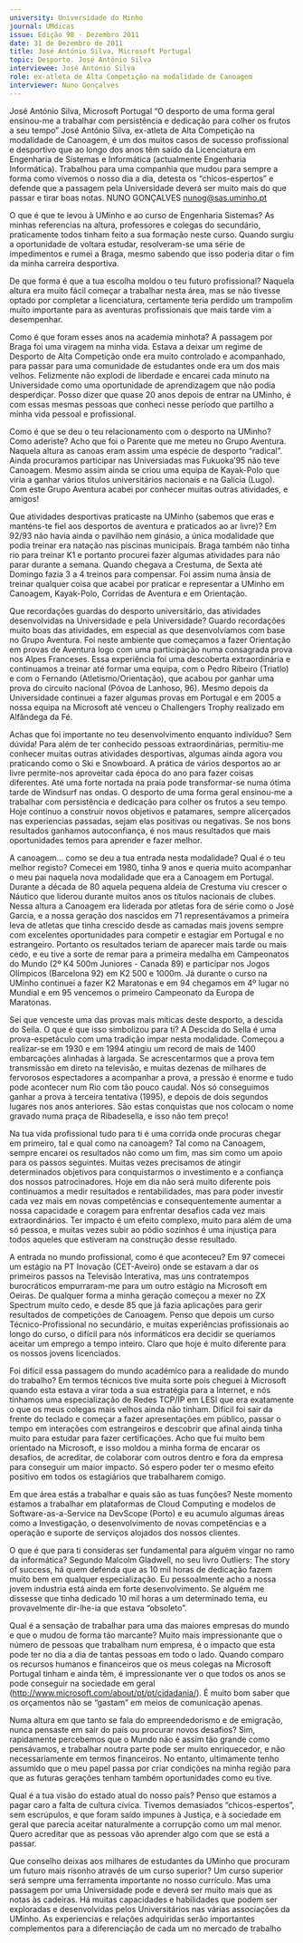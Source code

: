```yaml
---
university: Universidade do Minho
journal: UMdicas
issue: Edição 98 - Dezembro 2011
date: 31 de Dezembro de 2011
title: José António Silva, Microsoft Portugal
topic: Desporto. José António Silva
interviewee: José António Silva
role: ex-atleta de Alta Competição na modalidade de Canoagem
interviewer: Nuno Gonçalves
---
```




José António Silva, Microsoft Portugal
“O desporto de uma forma geral ensinou-me a trabalhar com persistência e dedicação para colher os frutos a seu tempo”
José António Silva, ex-atleta de Alta Competição na
modalidade de Canoagem, é um dos muitos casos
de sucesso profissional e desportivo que ao longo
dos anos têm saído da Licenciatura em Engenharia
de Sistemas e Informática (actualmente Engenharia
Informática). Trabalhou para uma companhia que
mudou para sempre a forma como vivemos o nosso
dia a dia, detesta os “chicos-espertos” e defende que
a passagem pela Universidade deverá ser muito mais
do que passar e tirar boas notas.
NUNO GONÇALVES
nunog@sas.uminho.pt


O que é que te levou à UMinho e ao curso de
Engenharia Sistemas?
As minhas referencias na altura, professores e colegas do secundário, praticamente todos tinham feito a sua formação neste curso. Quando surgiu a oportunidade de voltara estudar, resolveram-se uma série de impedimentos e rumei a Braga, mesmo sabendo que
isso poderia ditar o fim da minha carreira desportiva.


De que forma é que a tua escolha moldou o teu
futuro profissional?
Naquela altura era muito fácil começar a trabalhar
nesta área, mas se não tivesse optado por completar
a licenciatura, certamente teria perdido um trampolim muito importante para as aventuras profissionais
que mais tarde vim a desempenhar.


Como é que foram esses anos na academia
minhota?
A passagem por Braga foi uma viragem na minha
vida. Estava a deixar um regime de Desporto de Alta
Competição onde era muito controlado e acompanhado, para passar para uma comunidade de estudantes
onde era um dos mais velhos. Felizmente não explodi
de liberdade e encarei cada minuto na Universidade
como uma oportunidade de aprendizagem que não
podia desperdiçar. Posso dizer que quase 20 anos
depois de entrar na UMinho, é com essas mesmas
pessoas que conheci nesse período que partilho a
minha vida pessoal e profissional.


Como é que se deu o teu relacionamento com
o desporto na UMinho? Como aderiste?
Acho que foi o Parente que me meteu no Grupo
Aventura. Naquela altura as canoas eram assim uma
espécie de desporto “radical”. Ainda procuramos
participar nas Universiadas mas Fukuoka’95 não teve
Canoagem. Mesmo assim ainda se criou uma equipa
de Kayak-Polo que viria a ganhar vários títulos universitários nacionais e na Galícia (Lugo). Com este
Grupo Aventura acabei por conhecer muitas outras
atividades, e amigos!


Que atividades desportivas praticaste na UMinho (sabemos que eras e manténs-te fiel aos
desportos de aventura e praticados ao ar livre)?
Em 92/93 não havia ainda o pavilhão nem ginásio,
a única modalidade que podia treinar era natação
nas piscinas municipais. Braga também não tinha
rio para treinar K1 e portanto procurei fazer algumas
atividades para não parar durante a semana. Quando
chegava a Crestuma, de Sexta até Domingo fazia 3 a
4 treinos para compensar. Foi assim numa ânsia de
treinar qualquer coisa que acabei por praticar e representar a UMinho em Canoagem, Kayak-Polo, Corridas
de Aventura e em Orientação.


Que recordações guardas do desporto universitário, das atividades desenvolvidas na Universidade e pela Universidade?
Guardo recordações muito boas das atividades, em
especial as que desenvolvíamos com base no Grupo Aventura. Foi neste ambiente que começamos a
fazer Orientação em provas de Aventura logo com
uma participação numa consagrada prova nos Alpes
Franceses. Essa experiência foi uma descoberta extraordinária e continuamos a treinar até formar uma
equipa, com o Pedro Ribeiro (Triatlo) e com o Fernando (Atletismo/Orientação), que acabou por ganhar uma prova do circuito nacional (Póvoa de Lanhoso,
96). Mesmo depois da Universidade continuei a fazer algumas provas em Portugal e em 2005 a nossa equipa na Microsoft até venceu o Challengers Trophy
realizado em Alfândega da Fé.


Achas que foi importante no teu desenvolvimento enquanto indivíduo?
Sem dúvida! Para além de ter conhecido pessoas
extraordinárias, permitiu-me conhecer muitas outras
atividades desportivas, algumas ainda agora vou praticando como o Ski e Snowboard. A prática de vários
desportos ao ar livre permite-nos aproveitar cada época do ano para fazer coisas diferentes. Até uma forte
nortada na praia pode transformar-se numa ótima
tarde de Windsurf nas ondas.
O desporto de uma forma geral ensinou-me a trabalhar com persistência e dedicação para colher os frutos a seu tempo. Hoje continuo a construir novos objetivos e patamares, sempre alicerçados nas experiencias passadas, sejam elas positivas ou negativas.
Se nos bons resultados ganhamos autoconfiança, é
nos maus resultados que mais oportunidades temos para aprender e fazer melhor.


A canoagem… como se deu a tua entrada nesta modalidade? Qual é o teu melhor registo?
Comecei em 1980, tinha 9 anos e queria muito acompanhar o meu pai naquela nova modalidade que era a Canoagem em Portugal. Durante a década de 80
aquela pequena aldeia de Crestuma viu crescer o
Náutico que liderou durante muitos anos os títulos nacionais de clubes. Nessa altura a Canoagem era liderada por atletas fora de série como o José Garcia, e a
nossa geração dos nascidos em 71 representávamos
a primeira leva de atletas que tinha crescido desde as
camadas mais jovens sempre com excelentes oportunidades para competir e estagiar em Portugal e no estrangeiro. Portanto os resultados teriam de aparecer
mais tarde ou mais cedo, e eu tive a sorte de remar
para a primeira medalha em Campeonatos do Mundo
(2º K4 500m Juniores - Canada 89) e participar nos
Jogos Olímpicos (Barcelona 92) em K2 500 e 1000m.
Já durante o curso na UMinho continuei a fazer K2
Maratonas e em 94 chegamos em 4º lugar no Mundial e em 95 vencemos o primeiro Campeonato da Europa de Maratonas.


Sei que venceste uma das provas mais míticas
deste desporto, a descida do Sella. O que é
que isso simbolizou para ti?
A Descida do Sella é uma prova-espetáculo com
uma tradição impar nesta modalidade. Começou a
realizar-se em 1930 e em 1994 atingiu um record de
mais de 1400 embarcações alinhadas à largada. Se
acrescentarmos que a prova tem transmissão em direto na televisão, e muitas dezenas de milhares de fervorosos espectadores a acompanhar a prova, a
pressão é enorme e tudo pode acontecer num Rio
com tão pouco caudal.
Nós só conseguimos ganhar a prova à terceira tentativa (1995), e depois de dois segundos lugares nos anos anteriores. São estas conquistas que nos colocam o nome gravado numa praça de Ribadesella, e isso não tem preço!


Na tua vida profissional tudo para ti é uma corrida onde procuras chegar em primeiro, tal e qual como na canoagem?
Tal como na Canoagem, sempre encarei os resultados
não como um fim, mas sim como um apoio para os
passos seguintes. Muitas vezes precisamos de atingir
determinados objetivos para conquistarmos o investimento e a confiança dos nossos patrocinadores. Hoje
em dia não será muito diferente pois continuamos a
medir resultados e rentabilidades, mas para poder
investir cada vez mais em novas competências e
consequentemente aumentar a nossa capacidade e
coragem para enfrentar desafios cada vez mais extraordinários. Ter impacto é um efeito complexo, muito para além de uma só pessoa, e muitas vezes subir ao pódio sozinhos é uma injustiça para todos aqueles que estiveram na construção desse resultado.


A entrada no mundo profissional, como é que aconteceu?
Em 97 comecei um estágio na PT Inovação (CET-Aveiro) onde se estavam a dar os primeiros passos na Televisão Interativa, mas uns contratempos burocráticos empurraram-me para um outro estágio na Microsoft em Oeiras.
De qualquer forma a minha geração começou a mexer no ZX Spectrum muito cedo, e desde 85 que já fazia aplicações para gerir resultados de competições
de Canoagem. Penso que depois um curso Técnico-Profissional no secundário, e muitas experiências profissionais ao longo do curso, o difícil para nós informáticos era decidir se queríamos aceitar um emprego a tempo inteiro. Claro que hoje é muito diferente para
os nossos jovens licenciados.


Foi difícil essa passagem do mundo académico
para a realidade do mundo do trabalho?
Em termos técnicos tive muita sorte pois cheguei à
Microsoft quando esta estava a virar toda a sua estratégia para a Internet, e nós tínhamos uma especialização de Redes TCP/IP em LESI que era exatamente
o que os meus colegas mais velhos ainda não tinham.
Difícil foi sair da frente do teclado e começar a fazer
apresentações em público, passar o tempo em interações com estrangeiros e descobrir que afinal ainda
tinha muito para estudar para fazer certificações.
Acho que fui muito bem orientado na Microsoft, e isso
moldou a minha forma de encarar os desafios, de
acreditar, de colaborar com outros dentro e fora da
empresa para conseguir um maior impacto. Só espero poder ter o mesmo efeito positivo em todos os estagiários que trabalharem comigo.


Em que área estás a trabalhar e quais são as
tuas funções?
Neste momento estamos a trabalhar em plataformas
de Cloud Computing e modelos de Software-as-a-Service na DevScope (Porto) e eu acumulo algumas áreas como a Investigação, o desenvolvimento de novas competências e a operação e suporte de serviços alojados dos nossos clientes.


O que é que para ti consideras ser fundamental para alguém vingar no ramo da informática?
Segundo Malcolm Gladwell, no seu livro Outliers: The
story of success, há quem defenda que as 10 mil horas de dedicação fazem muito bem em qualquer especialização. Eu pessoalmente acho a nossa jovem
industria está ainda em forte desenvolvimento. Se alguém me dissesse que tinha dedicado 10 mil horas a um determinado tema, eu provavelmente dir-lhe-ia
que estava “obsoleto”.


Qual é a sensação de trabalhar para uma das
maiores empresas do mundo e que o mudou
de forma tão marcante?
Muito mais impressionante que o número de pessoas
que trabalham num empresa, é o impacto que esta
pode ter no dia a dia de tantas pessoas em todo o
lado. Quando comparo os recursos humanos e financeiros que os meus colegas na Microsoft Portugal tinham e ainda têm, é impressionante ver o que todos
os anos se pode conseguir na sociedade em geral
(http://www.microsoft.com/about/pt/pt/cidadania/). É muito bom saber que os orçamentos não se “gastam” em meios de comunicação apenas.


Numa altura em que tanto se fala do empreendedorismo e de emigração, nunca pensaste
em sair do país ou procurar novos desafios?
Sim, rapidamente percebemos que o Mundo não
é assim tão grande como pensávamos, e trabalhar
noutra parte pode ser muito enriquecedor, e não necessariamente em termos financeiros. No entanto, ultimamente tenho assumido que o meu papel passa
por criar condições na minha região para que as futuras gerações tenham também oportunidades como eu tive.


Qual é a tua visão do estado atual do nosso
país?
Penso que estamos a pagar caro a falta de cultura
cívica. Tivemos demasiados “chicos-espertos”, sem
escrúpulos, e que foram saído impunes à Justiça, e à
sociedade em geral que parecia aceitar naturalmente
a corrupção como um mal menor. Quero acreditar
que as pessoas vão aprender algo com que se está
a passar.


Que conselho deixas aos milhares de estudantes da UMinho que procuram um futuro mais
risonho através de um curso superior?
Um curso superior será sempre uma ferramenta
importante no nosso currículo. Mas uma passagem
por uma Universidade pode e deverá ser muito mais
que as notas às cadeiras. Há muitas capacidades e
habilidades que podem ser exploradas e desenvolvidas pelos Universitários nas várias associações da
UMinho. As experiencias e relações adquiridas serão
importantes complementos para a diferenciação de
cada um no mercado de trabalho